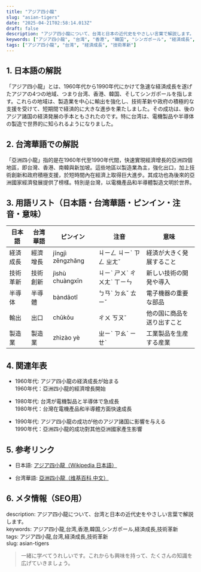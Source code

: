 ```yaml
---
title: "アジア四小龍"
slug: "asian-tigers"
date: "2025-04-21T02:58:14.013Z"
draft: false
description: "アジア四小龍について、台湾と日本の近代史をやさしい言葉で解説します。"
keywords: ["アジア四小龍", "台湾", "香港", "韓国", "シンガポール", "経済成長", "技術革新"]
tags: ["アジア四小龍", "台湾", "経済成長", "技術革新"]
---
```


## 1. 日本語の解説  
「アジア四小龍」とは、1960年代から1990年代にかけて急速な経済成長を遂げたアジアの4つの地域、つまり台湾、香港、韓国、そしてシンガポールを指します。これらの地域は、製造業を中心に輸出を強化し、技術革新や政府の積極的な支援を受けて、短期間で経済的に大きな進歩を果たしました。その成功は、後のアジア諸国の経済発展の手本ともされたのです。特に台湾は、電機製品や半導体の製造で世界的に知られるようになりました。

## 2. 台湾華語での解説  
「亞洲四小龍」指的是在1960年代至1990年代間，快速實現經濟增長的亞洲四個地區，即台灣、香港、南韓與新加坡。這些地區以製造業為主，強化出口，加上技術創新和政府積極支援，於短時間內在經濟上取得巨大進步。其成功也為後來的亞洲國家經濟發展提供了榜樣。特別是台灣，以電機產品和半導體製造文明於世界。

## 3. 用語リスト（日本語・台湾華語・ピンイン・注音・意味）  

| 日本語  | 台湾華語  | ピンイン    | 注音       | 意味                           |
|----------|-----------|-------------|------------|------------------------------|
| 経済成長 | 經濟增長  | jīngjì zēngzhǎng | ㄐㄧㄥ ㄐㄧˋ ㄗㄥ ㄓㄤˇ | 経済が大きく発展すること         |
| 技術革新 | 技術創新  | jìshù chuàngxīn | ㄐㄧˋ ㄕㄨˋ ㄔㄨㄤˋ ㄒㄧㄣ | 新しい技術の開発や導入         |
| 半導体   | 半導體    | bàndǎotǐ | ㄅㄢˋ ㄉㄠˇ ㄊㄧˇ | 電子機器の重要な部品           |
| 輸出     | 出口    | chūkǒu  | ㄔㄨ ㄎㄡˇ     | 他の国に商品を送り出すこと      |
| 製造業   | 製造業    | zhìzào yè | ㄓㄧˋ ㄗㄠˋ ㄧㄝˋ | 工業製品を生産する産業          |

## 4. 関連年表  

- 1960年代: アジア四小龍の経済成長が始まる  
  1960年代：亞洲四小龍的經濟增長開始

- 1980年代: 台湾が電機製品と半導体で急成長  
  1980年代：台灣在電機產品和半導體方面快速成長

- 1990年代: アジア四小龍の成功が他のアジア諸国に影響を与える  
  1990年代：亞洲四小龍的成功對其他亞洲國家產生影響

## 5. 参考リンク  

- 日本語: [アジア四小龍（Wikipedia 日本語）](https://ja.wikipedia.org/wiki/アジア四小龍)

- 台湾華語: [亞洲四小龍（维基百科 中文）](https://zh.wikipedia.org/wiki/亞洲四小龍)

## 6. メタ情報（SEO用）  

description: アジア四小龍について、台湾と日本の近代史をやさしい言葉で解説します。  
keywords: アジア四小龍,台湾,香港,韓国,シンガポール,経済成長,技術革新  
tags: アジア四小龍,台湾,経済成長,技術革新  
slug: asian-tigers  

> 一緒に学べてうれしいです。これからも興味を持って、たくさんの知識を広げていきましょう。